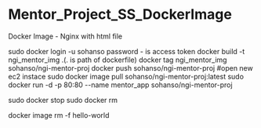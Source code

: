 # Mentor_Project_SS_DockerImage
Docker Image - Nginx with html file









sudo docker login -u sohanso
password - is access token
docker build -t ngi_mentor_img .(. is path of dockerfile)
docker tag ngi_mentor_img sohanso/ngi-mentor-proj
docker push sohanso/ngi-mentor-proj
#open new ec2 instace
sudo docker image pull sohanso/ngi-mentor-proj:latest
sudo docker run -d -p 80:80 --name mentor_app sohanso/ngi-mentor-proj

sudo docker stop <nameofcontainer>
sudo docker rm <nameofcontainer> 







docker image rm -f hello-world